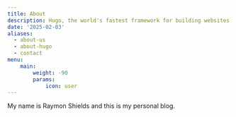 ```yaml
---
title: About
description: Hugo, the world's fastest framework for building websites
date: '2025-02-03'
aliases:
  - about-us
  - about-hugo
  - contact
menu:
    main: 
        weight: -90
        params:
            icon: user
---
```



My name is Raymon Shields and this is my personal blog.  

  
&nbsp; 
